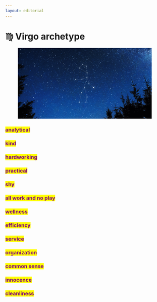```yaml
---
layout: editorial
---
```


# ♍️ Virgo archetype

<figure><img src="../../../../../../../.gitbook/assets/Virgo-1.png" alt="" width="563"><figcaption></figcaption></figure>

### <mark style="color:purple;">analytical</mark>

### <mark style="color:purple;">kind</mark>

### <mark style="color:purple;">hardworking</mark>

### <mark style="color:purple;">practical</mark>

### <mark style="color:purple;">shy</mark>

### <mark style="color:purple;">all work and no play</mark>

### <mark style="color:purple;">wellness</mark>

### <mark style="color:purple;">efficiency</mark>

### <mark style="color:purple;">service</mark>

### <mark style="color:purple;">organization</mark>

### <mark style="color:purple;">common sense</mark>

### <mark style="color:purple;">innocence</mark>

### <mark style="color:purple;">cleanliness</mark>

